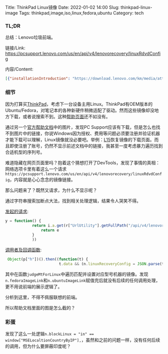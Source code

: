 Title: ThinkPad Linux镜像
Date: 2022-01-02 14:00
Slug: thinkpad-linux-image
Tags: thinkpad,image,iso,linux,fedora,ubuntu
Category: tech


### **TL;DR**
总结：Lenovo垃圾前端。

链接/Link: https://pcsupport.lenovo.com/us/en/api/v4/lenovorecovery/linuxRdvdConfig

内容/Content:

```json
[{"installationIntroduction": "https://download.lenovo.com/km/media/attachment/Linux_Support_Product_List.PDF"}, {"operatingSystem": "Ubuntu", "installationIntroduction": "https://download.lenovo.com/km/media/attachment/Ubuntu_OEM_Install.PDF", "mappingList": [{"machineType": "20R3,20R4", "productName": "L13", "downloadLink": "https://download.lenovo.com/km/media/attachment/Ubuntu-L13-20191115-174.iso"}, {"machineType": "20U1,20U2", "productName": "L14", "downloadLink": "https://download.lenovo.com/km/media/attachment/Ubuntu-L14-20200609-225.iso"}, {"machineType": "20U3,20U4", "productName": "L15", "downloadLink": "https://download.lenovo.com/km/media/attachment/Ubuntu-L15-20200728-237.iso"}, {"machineType": "20T4,20T5", "productName": "P15s", "downloadLink": "https://download.lenovo.com/km/media/attachment/Ubuntu-T14_T15_P15s-20200720-69.iso"}, {"machineType": "20TQ,20TR", "productName": "P15v", "downloadLink": "https://download.lenovo.com/km/media/attachment/Ubuntu-T15p_P15v-20200820-87.iso"}, {"machineType": "30E0,30E1", "productName": "P620", "downloadLink": "https://download.lenovo.com/km/media/attachment/Ubuntu-P620-20201030-422.iso"}, {"machineType": "20S0,20S1", "productName": "T14", "downloadLink": "https://download.lenovo.com/km/media/attachment/Ubuntu-T14_T15_P15s-20200720-69.iso"}, {"machineType": "20UD,20UE", "productName": "T14 AMD", "downloadLink": "https://download.lenovo.com/km/media/attachment/Ubuntu-T14AMD_T14sAMD_X13AMD-20200914-91.iso"}, {"machineType": "20T0,20T1", "productName": "T14s", "downloadLink": "https://download.lenovo.com/km/media/attachment/Ubuntu-T14s_X13-20200615-60.iso"}, {"machineType": "20UH,20UJ", "productName": "T14s AMD", "downloadLink": "https://download.lenovo.com/km/media/attachment/Ubuntu-T14AMD_T14sAMD_X13AMD-20200914-91.iso"}, {"machineType": "20S6,20S7", "productName": "T15", "downloadLink": "https://download.lenovo.com/km/media/attachment/Ubuntu-T14_T15_P15s-20200720-69.iso"}, {"machineType": "20TN,20TM", "productName": "T15p", "downloadLink": "https://download.lenovo.com/km/media/attachment/Ubuntu-T15p_P15v-20200820-87.iso"}, {"machineType": "20U9,20UA", "productName": "X1 Carbon 8th Gen", "downloadLink": "https://download.lenovo.com/km/media/attachment/Ubuntu-X1C8-20200818-76.iso"}, {"machineType": "20UB,20UC", "productName": "X1 Yoga 5th Gen", "downloadLink": "https://download.lenovo.com/km/media/attachment/Ubuntu-X1Y5-20200429-57.iso"}, {"machineType": "20T2,20T3", "productName": "X13", "downloadLink": "https://download.lenovo.com/km/media/attachment/Ubuntu-T14s_X13-20200615-60.iso"}, {"machineType": "20SX,20SY", "productName": "X13 Yoga", "downloadLink": "https://download.lenovo.com/km/media/attachment/Ubuntu-X13Yoga-20200527-59.iso"}, {"machineType": "20UF,20UG", "productName": "X13 AMD", "downloadLink": "https://download.lenovo.com/km/media/attachment/Ubuntu-T14AMD_T14sAMD_X13AMD-20200914-91.iso"}]}, {"operatingSystem": "Fedora", "installationIntroduction": "https://download.lenovo.com/km/media/attachment/Fedora_Install.PDF", "mappingList": [{"machineType": "20U9,20UA", "productName": "X1 Carbon 8th Gen", "downloadLink": "https://download.lenovo.com/km/media/attachment/Fedora_Workstation_Live_x86_64_32_1.6_X1C8_P1G2_P53.iso"}, {"machineType": "20QT,20QU", "productName": "P1 Gen 2", "downloadLink": "https://download.lenovo.com/km/media/attachment/Fedora_Workstation_Live_x86_64_32_1.6_X1C8_P1G2_P53.iso"}, {"machineType": "20TH,20TJ", "productName": "P1 Gen 3", "downloadLink": "https://download.lenovo.com/km/media/attachment/Fedora_Workstation_Live_x86_64_33_1.2_P1G3_P15.iso"}, {"machineType": "20QN,20QQ", "productName": "P53", "downloadLink": "https://download.lenovo.com/km/media/attachment/Fedora_Workstation_Live_x86_64_32_1.6_X1C8_P1G2_P53.iso"}, {"machineType": "20ST,20SU", "productName": "P15", "downloadLink": "https://download.lenovo.com/km/media/attachment/Fedora_Workstation_Live_x86_64_33_1.2_P1G3_P15.iso"}]}]
```

### 细节

因为打算买[ThinkPad]({filename}/rambling/rambling-about-picking-thinkpad.md)，考虑下一台设备主用Linux。ThinkPad有OEM版本的Ubuntu/Fedora，对笔记本的各种新硬件稍微适配了驱动。然而这些镜像却没地方下载，或者说搜索不到。这种[帮助页面](https://pcsupport.lenovo.com/us/en/solutions/ht512169)还不如没有。

通过另一个[官方帮助文档](https://pcsupport.lenovo.com/us/en/solutions/ht511743-how-to-download-the-linux-image-from-the-e-support-page)中的图片，发现PC Support应该有下载，但是怎么也找不到图片中的链接，你说Windows因为授权、费用等问题必须要注册并验证机器才能下载可以理解，Linux镜像就没必要吧。举例：[L15](https://pcsupport.lenovo.com/us/en/products/laptops-and-netbooks/thinkpad-l-series-laptops/thinkpad-l15-type-20u3-20u4/downloads/order-recovery-media)恢复镜像的下载页面。而且即使注册了账号，仍然不显示前述文档中的链接，我甚至一度考虑暴力遍历找到合适机型的序列号。

难道隐藏在网页页面里吗？抱着这个猜想打开了DevTools，发现了事情的真相：网络选项卡里有着这么一个请求`https://pcsupport.lenovo.com/us/en/api/v4/lenovorecovery/linuxRdvdConfig`，内容就是心心念念的镜像链接。

那么问题来了？既然又请求，为什么不显示呢？

通过字符串搜索加断点大法，找到相关处理逻辑，结果令人哭笑不得。

[发起的请求](https://pcsupport.lenovo.com/esv4/js/chunk-common.5e36f246.js):
```javascript
y = function() {
            return i.a.get(r["UrlUtility"].getFullPath("/api/v4/lenovorecovery/linuxRdvdConfig")).then((function(e) {
                return e
            }
            ))
```
[调用者及回调函数](https://pcsupport.lenovo.com/esv4/js/psp-downloads/order-recovery-media.cbeb43e5.js):
```javascript
 Object(p["h"])().then((function(t) {
                        t.data && (n.linuxRecoveryConfig = JSON.parse(t.data),
```

其中在函数`judgeMtForLinux`中遍历匹配并设置对应型号机器的镜像。发现`n.fedoraImageLink`和`n.ubuntuImageLink`赋值完后就没有后续的任何调用处理，更不用说前端的展示逻辑了。

分析到这里，不得不佩服联想的前端。

所以帮助文档里面的图是怎么截的？

### 彩蛋

发现了这么一处逻辑`n.blockLinux = "in" == window["MSELocaltionCountryByIP"],`，虽然和之前的问题一样，没有任何后续的调用，但为什么要屏蔽印度呢？

